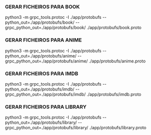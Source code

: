 ### GERAR FICHEIROS PARA BOOK
python3 -m grpc_tools.protoc -I ./app/protobufs --python_out=./app/protobufs/book/ --grpc_python_out=./app/protobufs/book/ ./app/protobufs/book.proto

### GERAR FICHEIROS PARA ANIME
python3 -m grpc_tools.protoc -I ./app/protobufs --python_out=./app/protobufs/anime/ --grpc_python_out=./app/protobufs/anime/ ./app/protobufs/anime.proto

### GERAR FICHEIROS PARA IMDB
python3 -m grpc_tools.protoc -I ./app/protobufs --python_out=./app/protobufs/imdb/ --grpc_python_out=./app/protobufs/imdb/ ./app/protobufs/imdb.proto

### GERAR FICHEIROS PARA LIBRARY
python3 -m grpc_tools.protoc -I ./app/protobufs --python_out=./app/protobufs/library/ --grpc_python_out=./app/protobufs/library/ ./app/protobufs/library.proto
